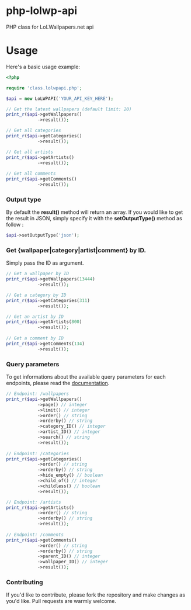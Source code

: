 # php-lolwp-api
PHP class for LoLWallpapers.net api

# Usage
Here's a basic usage example:
```php
<?php

require 'class.lolwpapi.php';

$api = new LoLWPAPI('YOUR_API_KEY_HERE');

// Get the latest wallpapers (default limit: 20)
print_r($api->getWallpapers()
            ->result());

// Get all categories
print_r($api->getCategories()
            ->result());

// Get all artists
print_r($api->getArtists()
            ->result());
            
// Get all comments
print_r($api->getComments()
            ->result());
```

### Output type
By default the **result()** method will return an array. If you would like to get the result in JSON, simply specify it with the **setOutputType()** method as follow : 
```php
$api->setOutputType('json');
```

### Get {wallpaper|category|artist|comment} by ID.
Simply pass the ID as argument.

```php
// Get a wallpaper by ID
print_r($api->getWallpapers(13444)
            ->result());

// Get a category by ID
print_r($api->getCategories(311)
            ->result());

// Get an artist by ID
print_r($api->getArtists(800)
            ->result());
            
// Get a comment by ID
print_r($api->getComments(134)
            ->result());
```

### Query parameters
To get informations about the available query parameters for each endpoints, please read the [documentation](http://docs.lolwallpapers.apiary.io/).

```php
// Endpoint: /wallpapers
print_r($api->getWallpapers()
            ->page() // integer
            ->limit() // integer
            ->order() // string
            ->orderby() // string
            ->category_ID() // integer
            ->artist_ID() // integer
            ->search() // string
            ->result());
            
// Endpoint: /categories
print_r($api->getCategories()
            ->order() // string
            ->orderby() // string
            ->hide_empty() // boolean
            ->child_of() // integer
            ->childless() // boolean
            ->result());

// Endpoint: /artists
print_r($api->getArtists()
            ->order() // string
            ->orderby() // string
            ->result());
            
// Endpoint: /comments
print_r($api->getComments()
            ->order() // string
            ->orderby() // string
            ->parent_ID() // integer
            ->wallpaper_ID() // integer
            ->result());
```

### Contributing
If you'd like to contribute, please fork the repository and make changes as
you'd like. Pull requests are warmly welcome.
